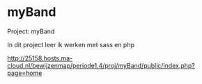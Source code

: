 # myBand
Project: myBand

In dit project leer ik werken met sass en php

http://25158.hosts.ma-cloud.nl/bewijzenmap/periode1.4/proj/myBand/public/index.php?page=home
